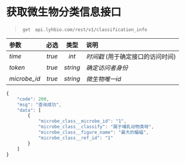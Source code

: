 # 获取微生物分类信息接口
> `get`   `api.lyhbio.com/rest/v1/classification_info`

| 参数           |   必选   |    类型    | 说明                  |
| :----------- | :----: | :------: | :------------------ |
| *time*       | *true* |  *int*   | *时间戳* (用于确定接口的访问时间) |
| *token*      | *true* | *string* | *确定访问者身份*           |
| *microbe_id* | *true* | *string* | *微生物唯一id*           |

``` javascript
{
    "code": 200,
    "msg": "查询成功",
    "data": [
        {
            "microbe_class__microbe_id": "1",
            "microbe_class__classify": "属于哺乳动物类呀",
            "microbe_class__figure_name": "最大的蝙蝠",
            "microbe_class__ref_id": "1"
        }
    ]
}
```

